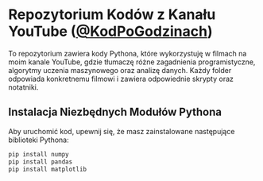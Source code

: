 # Repozytorium Kodów z Kanału YouTube ([@KodPoGodzinach](https://www.youtube.com/@KodPoGodzinach))

To repozytorium zawiera kody Pythona, które wykorzystuję w filmach na moim kanale YouTube, gdzie tłumaczę różne zagadnienia programistyczne, algorytmy uczenia maszynowego oraz analizę danych. Każdy folder odpowiada konkretnemu filmowi i zawiera odpowiednie skrypty oraz notatniki.

## Instalacja Niezbędnych Modułów Pythona

Aby uruchomić kod, upewnij się, że masz zainstalowane następujące biblioteki Pythona:

```bash
pip install numpy
pip install pandas
pip install matplotlib
```